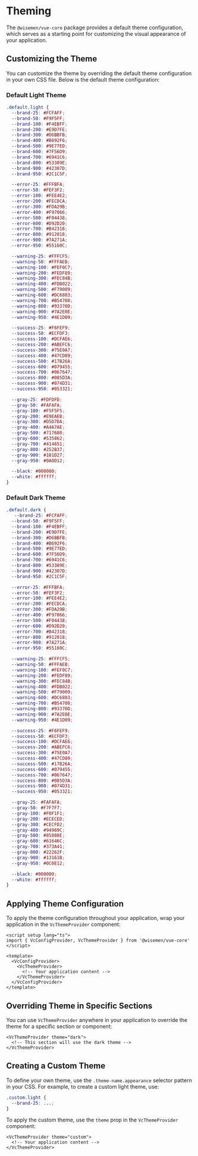 # Theming

The `@wisemen/vue-core` package provides a default theme configuration, which serves as a starting point for customizing the visual appearance of your application.

## Customizing the Theme

You can customize the theme by overriding the default theme configuration in your own CSS file. Below is the default theme configuration:

### Default Light Theme

```css
.default.light {
  --brand-25: #FCFAFF;
  --brand-50: #F9F5FF;
  --brand-100: #F4EBFF;
  --brand-200: #E9D7FE;
  --brand-300: #D6BBFB;
  --brand-400: #B692F6;
  --brand-500: #9E77ED;
  --brand-600: #7F56D9;
  --brand-700: #6941C6;
  --brand-800: #53389E;
  --brand-900: #42307D;
  --brand-950: #2C1C5F;

  --error-25: #FFFBFA;
  --error-50: #FEF3F2;
  --error-100: #FEE4E2;
  --error-200: #FECDCA;
  --error-300: #FDA29B;
  --error-400: #F97066;
  --error-500: #F04438;
  --error-600: #D92D20;
  --error-700: #B42318;
  --error-800: #912018;
  --error-900: #7A271A;
  --error-950: #55160C;

  --warning-25: #FFFCF5;
  --warning-50: #FFFAEB;
  --warning-100: #FEF0C7;
  --warning-200: #FEDF89;
  --warning-300: #FEC84B;
  --warning-400: #FDB022;
  --warning-500: #F79009;
  --warning-600: #DC6803;
  --warning-700: #B54708;
  --warning-800: #93370D;
  --warning-900: #7A2E0E;
  --warning-950: #4E1D09;

  --success-25: #F6FEF9;
  --success-50: #ECFDF3;
  --success-100: #DCFAE6;
  --success-200: #ABEFC6;
  --success-300: #75E0A7;
  --success-400: #47CD89;
  --success-500: #17B26A;
  --success-600: #079455;
  --success-700: #067647;
  --success-800: #085D3A;
  --success-900: #074D31;
  --success-950: #053321;

  --gray-25: #FDFDFD;
  --gray-50: #FAFAFA;
  --gray-100: #F5F5F5;
  --gray-200: #E9EAEB;
  --gray-300: #D5D7DA;
  --gray-400: #A4A7AE;
  --gray-500: #717680;
  --gray-600: #535862;
  --gray-700: #414651;
  --gray-800: #252B37;
  --gray-900: #181D27;
  --gray-950: #0A0D12;

  --black: #000000;
  --white: #ffffff;
}
```

### Default Dark Theme

```css
.default.dark {
   --brand-25: #FCFAFF;
  --brand-50: #F9F5FF;
  --brand-100: #F4EBFF;
  --brand-200: #E9D7FE;
  --brand-300: #D6BBFB;
  --brand-400: #B692F6;
  --brand-500: #9E77ED;
  --brand-600: #7F56D9;
  --brand-700: #6941C6;
  --brand-800: #53389E;
  --brand-900: #42307D;
  --brand-950: #2C1C5F;

  --error-25: #FFFBFA;
  --error-50: #FEF3F2;
  --error-100: #FEE4E2;
  --error-200: #FECDCA;
  --error-300: #FDA29B;
  --error-400: #F97066;
  --error-500: #F04438;
  --error-600: #D92D20;
  --error-700: #B42318;
  --error-800: #912018;
  --error-900: #7A271A;
  --error-950: #55160C;

  --warning-25: #FFFCF5;
  --warning-50: #FFFAEB;
  --warning-100: #FEF0C7;
  --warning-200: #FEDF89;
  --warning-300: #FEC84B;
  --warning-400: #FDB022;
  --warning-500: #F79009;
  --warning-600: #DC6803;
  --warning-700: #B54708;
  --warning-800: #93370D;
  --warning-900: #7A2E0E;
  --warning-950: #4E1D09;

  --success-25: #F6FEF9;
  --success-50: #ECFDF3;
  --success-100: #DCFAE6;
  --success-200: #ABEFC6;
  --success-300: #75E0A7;
  --success-400: #47CD89;
  --success-500: #17B26A;
  --success-600: #079455;
  --success-700: #067647;
  --success-800: #085D3A;
  --success-900: #074D31;
  --success-950: #053321;

  --gray-25: #FAFAFA;
  --gray-50: #F7F7F7;
  --gray-100: #F0F1F1;
  --gray-200: #ECECED;
  --gray-300: #CECFD2;
  --gray-400: #94969C;
  --gray-500: #85888E;
  --gray-600: #61646C;
  --gray-700: #373A41;
  --gray-800: #22262F;
  --gray-900: #13161B;
  --gray-950: #0C0E12;

  --black: #000000;
  --white: #ffffff;
}
```

## Applying Theme Configuration

To apply the theme configuration throughout your application, wrap your application in the `VcThemeProvider` component:

```vue
<script setup lang="ts">
import { VcConfigProvider, VcThemeProvider } from '@wisemen/vue-core'
</script>

<template>
  <VcConfigProvider>
    <VcThemeProvider>
      <!-- Your application content -->
    </VcThemeProvider>
  </VcConfigProvider>
</template>
```

## Overriding Theme in Specific Sections

You can use `VcThemeProvider` anywhere in your application to override the theme for a specific section or component:

```vue
<VcThemeProvider theme="dark">
  <!-- This section will use the dark theme -->
</VcThemeProvider>
```

## Creating a Custom Theme

To define your own theme, use the `.theme-name.appearance` selector pattern in your CSS. For example, to create a custom light theme, use:

```css
.custom.light {
  --brand-25: ...;
}
```

To apply the custom theme, use the `theme` prop in the `VcThemeProvider` component:

```vue
<VcThemeProvider theme="custom">
  <!-- Your application content -->
</VcThemeProvider>
```
